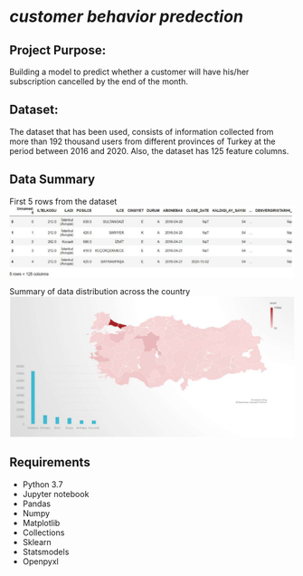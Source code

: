 # *customer behavior predection*
## Project Purpose:
Building a model to predict whether a customer will have his/her subscription cancelled by the end of the month.

## Dataset:
The dataset that has been used, consists of information collected from more than 192 thousand users from different provinces of Turkey at the period between 2016 and 2020. Also, the dataset has 125 feature columns.

## Data Summary
First 5 rows from the dataset
![](https://github.com/yasser-sulaiman/customer_behavior_predection/blob/main/results/first5.PNG)


Summary of data distribution across the country
![](https://github.com/yasser-sulaiman/customer_behavior_predection/blob/main/results/data_destribution.PNG)


## Requirements
* Python 3.7
* Jupyter notebook
* Pandas
* Numpy
* Matplotlib
* Collections
* Sklearn
* Statsmodels
* Openpyxl